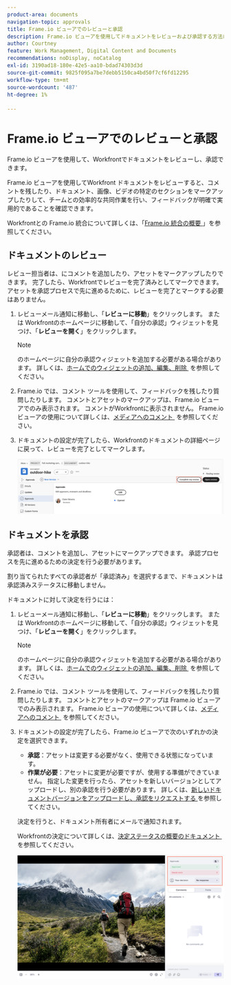 ```yaml
---
product-area: documents
navigation-topic: approvals
title: Frame.io ビューアでのレビューと承認
description: Frame.io ビューアを使用してドキュメントをレビューおよび承認する方法について説明します。
author: Courtney
feature: Work Management, Digital Content and Documents
recommendations: noDisplay, noCatalog
exl-id: 3190ad18-180e-42e5-aa10-bdad74303d3d
source-git-commit: 9825f095a7be7debb5150ca4bd50f7cf6fd12295
workflow-type: tm+mt
source-wordcount: '487'
ht-degree: 1%

---
```


# Frame.io ビューアでのレビューと承認

Frame.io ビューアを使用して、Workfrontでドキュメントをレビューし、承認できます。

Frame.io ビューアを使用してWorkfront ドキュメントをレビューすると、コメントを残したり、ドキュメント、画像、ビデオの特定のセクションをマークアップしたりして、チームとの効率的な共同作業を行い、フィードバックが明確で実用的であることを確認できます。

Workfrontとの Frame.io 統合について詳しくは、「[Frame.io 統合の概要 &#x200B;](/help/quicksilver/review-and-approve-work/native-integrations/frame-io/frame-int-overview.md)」を参照してください。


<!--## Access requirements

+++ Expand to view access requirements for the functionality in this article.

<table style="table-layout:auto"> 
 <col> 
 </col> 
 <col> 
 </col> 
 <tbody> 
  <tr> 
   <td role="rowheader">Adobe Workfront package</td> 
   <td> <p> Any</p> </td> 
  </tr> 
  <tr> 
   <td role="rowheader">Adobe Workfront license</td> 
   <td> <p>Request or higher</p>
   <p>Contributor or higher</p> </td> 
  </tr> 
  <tr data-mc-conditions=""> 
   <td role="rowheader">Access level configurations</td> 
   <td> <p>Edit access to Documents</p>  </td> 
  </tr> 
  <tr data-mc-conditions=""> 
   <td role="rowheader">Object permissions</td> 
   <td> <p>Edit access to the object associated with the document</p>  </td> 
  </tr> 
 </tbody> 
</table>

For information, see [Access requirements in Workfront documentation](/help/quicksilver/administration-and-setup/add-users/access-levels-and-object-permissions/access-level-requirements-in-documentation.md).

+++ -->

## ドキュメントのレビュー

レビュー担当者は、にコメントを追加したり、アセットをマークアップしたりできます。 完了したら、Workfrontでレビューを完了済みとしてマークできます。 アセットを承認プロセスで先に進めるために、レビューを完了とマークする必要はありません。

1. レビューメール通知に移動し、「**レビューに移動**」をクリックします。
または
Workfrontのホームページに移動して、「自分の承認」ウィジェットを見つけ、「**レビューを開く**」をクリックします。

   >[!NOTE]
   > 
   >のホームページに自分の承認ウィジェットを追加する必要がある場合があります。 詳しくは、[&#x200B; ホームでのウィジェットの追加、編集、削除 &#x200B;](/help/quicksilver/workfront-basics/using-home/using-the-home-area/add-edit-remove-widgets-in-new-home.md) を参照してください。

1. Frame.io では、コメント ツールを使用して、フィードバックを残したり質問したりします。
コメントとアセットのマークアップは、Frame.io ビューアでのみ表示されます。 コメントがWorkfrontに表示されません。 Frame.io ビューアの使用について詳しくは、[&#x200B; メディアへのコメント &#x200B;](https://help.frame.io/en/articles/9105251-commenting-on-your-media) を参照してください。
1. ドキュメントの設定が完了したら、Workfrontのドキュメントの詳細ページに戻って、レビューを完了としてマークします。

   ![&#x200B; レビュー完了のマーク &#x200B;](assets/mark-review-complete.png)

## ドキュメントを承認

承認者は、コメントを追加し、アセットにマークアップできます。 承認プロセスを先に進めるための決定を行う必要があります。

割り当てられたすべての承認者が「承認済み」を選択するまで、ドキュメントは承認済みステータスに移動しません。

ドキュメントに対して決定を行うには：

1. レビューメール通知に移動し、「**レビューに移動**」をクリックします。
または
Workfrontのホームページに移動して、「自分の承認」ウィジェットを見つけ、「**レビューを開く**」をクリックします。

   >[!NOTE]
   > 
   >のホームページに自分の承認ウィジェットを追加する必要がある場合があります。 詳しくは、[&#x200B; ホームでのウィジェットの追加、編集、削除 &#x200B;](/help/quicksilver/workfront-basics/using-home/using-the-home-area/add-edit-remove-widgets-in-new-home.md) を参照してください。


1. Frame.io では、コメント ツールを使用して、フィードバックを残したり質問したりします。 コメントとアセットのマークアップは Frame.io ビューアでのみ表示されます。 Frame.io ビューアの使用について詳しくは、[&#x200B; メディアへのコメント &#x200B;](https://help.frame.io/en/articles/9105251-commenting-on-your-media) を参照してください。
1. ドキュメントの設定が完了したら、Frame.io ビューアで次のいずれかの決定を選択できます。

   * **承認**：アセットは変更する必要がなく、使用できる状態になっています。
   * **作業が必要**：アセットに変更が必要ですが、使用する準備ができていません。 指定した変更を行ったら、アセットを新しいバージョンとしてアップロードし、別の承認を行う必要があります。 詳しくは、[&#x200B; 新しいドキュメントバージョンをアップロードし、承認をリクエストする &#x200B;](/help/quicksilver/review-and-approve-work/document-reviews-and-approvals/manage-document-approvals/upload-new-doc-version.md) を参照してください。<!--do they need to tell someone it was uploaded via comment tagging?-->

   決定を行うと、ドキュメント所有者にメールで通知されます。

   Workfrontの決定について詳しくは、[&#x200B; 決定ステータスの概要のドキュメント &#x200B;](/help/quicksilver/review-and-approve-work/document-reviews-and-approvals/manage-document-approvals/document-approval-status.md) を参照してください。

   ![&#x200B; フレームビューアと決定 &#x200B;](assets/make-decision-frame.png)



<!--is document owner the correct term?-->
